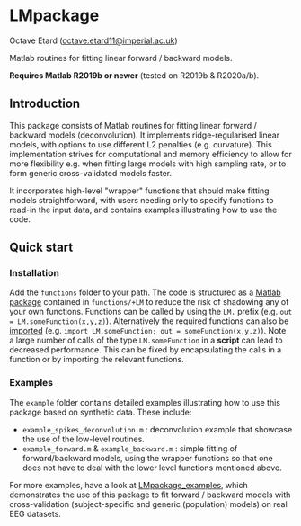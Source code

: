# LMpackage
Octave Etard (octave.etard11@imperial.ac.uk)

Matlab routines for fitting linear forward / backward models.

**Requires Matlab R2019b or newer** (tested on R2019b & R2020a/b).


## Introduction
This package consists of Matlab routines for fitting linear forward / backward models (deconvolution). It implements ridge-regularised linear models, with options to use different L2 penalties (e.g. curvature). This implementation strives for computational and memory efficiency to allow for more flexibility e.g. when fitting large models with high sampling rate, or to form generic cross-validated models faster.

It incorporates high-level "wrapper" functions that should make fitting models straightforward, with users needing only to specify functions to read-in the input data, and contains examples illustrating how to use the code.


## Quick start

### Installation
Add the `functions` folder to your path. The code is structured as a [Matlab package](https://uk.mathworks.com/help/matlab/matlab_oop/scoping-classes-with-packages.html) contained in `functions/+LM` to reduce the risk of shadowing any of your own functions. Functions can be called by using the `LM.` prefix (e.g. `out = LM.someFunction(x,y,z)`). Alternatively the required functions can also be [imported](https://uk.mathworks.com/help/matlab/matlab_oop/importing-classes.html) (e.g. `import LM.someFunction; out = someFunction(x,y,z)`).
Note a large number of calls of the type `LM.someFunction` in a **script** can lead to decreased performance. This can be fixed by encapsulating the calls in a function or by importing the relevant functions.

### Examples
The `example` folder contains detailed examples illustrating how to use this package based on synthetic data. These include:

  - `example_spikes_deconvolution.m` : deconvolution example that showcase the use of the low-level routines.
  - `example_forward.m` & `example_backward.m` : simple fitting of forward/backward models, using the wrapper functions so that one does not have to deal with the lower level functions mentioned above.

For more examples, have a look at [LMpackage_examples](https://github.com/octaveEtard/LMpackage_examples), which demonstrates the use of this package to fit forward / backward models with cross-validation (subject-specific and generic (population) models) on real EEG datasets.
